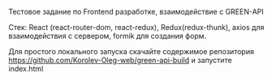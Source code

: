 Тестовое задание по Frontend разработке, взаимодействие с GREEN-API 

Стек: React (react-router-dom, react-redux), Redux(redux-thunk), axios для взаимодействия с сервером, formik для создания форм.

Для простого локального запуска скачайте содержимое репозитория https://github.com/Korolev-Oleg-web/green-api-build и запустите index.html 
